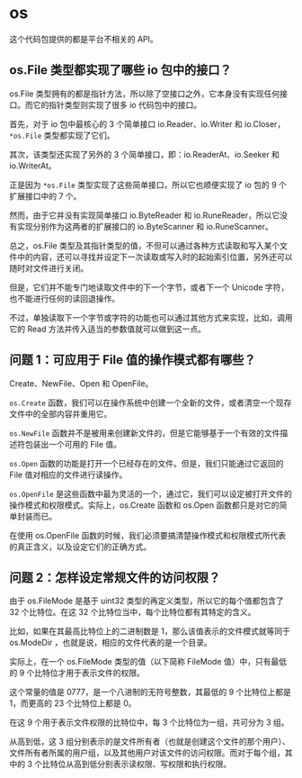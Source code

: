 # os

这个代码包提供的都是平台不相关的 API。

## os.File 类型都实现了哪些 io 包中的接口？

os.File 类型拥有的都是指针方法，所以除了空接口之外，它本身没有实现任何接口。而它的指针类型则实现了很多 io 代码包中的接口。

首先，对于 io 包中最核心的 3 个简单接口 io.Reader、io.Writer 和 io.Closer，`*os.File` 类型都实现了它们。

其次，该类型还实现了另外的 3 个简单接口，即：io.ReaderAt、io.Seeker 和 io.WriterAt。


正是因为 `*os.File` 类型实现了这些简单接口，所以它也顺便实现了 io 包的 9 个扩展接口中的 7 个。

然而，由于它并没有实现简单接口 io.ByteReader 和 io.RuneReader，所以它没有实现分别作为这两者的扩展接口的 io.ByteScanner 和 io.RuneScanner。

总之，os.File 类型及其指针类型的值，不但可以通过各种方式读取和写入某个文件中的内容，还可以寻找并设定下一次读取或写入时的起始索引位置，另外还可以随时对文件进行关闭。

但是，它们并不能专门地读取文件中的下一个字节，或者下一个 Unicode 字符，也不能进行任何的读回退操作。

不过，单独读取下一个字节或字符的功能也可以通过其他方式来实现，比如，调用它的 Read 方法并传入适当的参数值就可以做到这一点。

## 问题 1：可应用于 File 值的操作模式都有哪些？

Create、NewFile、Open 和 OpenFile。

`os.Create` 函数，我们可以在操作系统中创建一个全新的文件，或者清空一个现存文件中的全部内容并重用它。

`os.NewFile` 函数并不是被用来创建新文件的，但是它能够基于一个有效的文件描述符包装出一个可用的 File 值。

`os.Open` 函数的功能是打开一个已经存在的文件。但是，我们只能通过它返回的 File 值对相应的文件进行读操作。

`os.OpenFile` 是这些函数中最为灵活的一个，通过它，我们可以设定被打开文件的操作模式和权限模式。实际上，os.Create 函数和 os.Open 函数都只是对它的简单封装而已。

在使用 os.OpenFile 函数的时候，我们必须要搞清楚操作模式和权限模式所代表的真正含义，以及设定它们的正确方式。

## 问题 2：怎样设定常规文件的访问权限？

由于 os.FileMode 是基于 uint32 类型的再定义类型，所以它的每个值都包含了 32 个比特位。在这 32 个比特位当中，每个比特位都有其特定的含义。

比如，如果在其最高比特位上的二进制数是 1，那么该值表示的文件模式就等同于 os.ModeDir ，也就是说，相应的文件代表的是一个目录。


实际上，在一个 os.FileMode 类型的值（以下简称 FileMode 值）中，只有最低的 9 个比特位才用于表示文件的权限。

这个常量的值是 0777，是一个八进制的无符号整数，其最低的 9 个比特位上都是 1，而更高的 23 个比特位上都是 0。

在这 9 个用于表示文件权限的比特位中，每 3 个比特位为一组，共可分为 3 组。

从高到低，这 3 组分别表示的是文件所有者（也就是创建这个文件的那个用户）、文件所有者所属的用户组，以及其他用户对该文件的访问权限。而对于每个组，其中的 3 个比特位从高到低分别表示读权限、写权限和执行权限。
